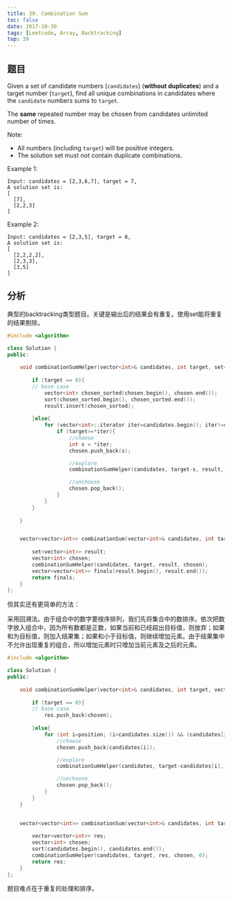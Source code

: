 ```yaml
---
title: 39. Combination Sum
toc: false
date: 2017-10-30
tags: [Leetcode, Array, Backtracking]
top: 39
---
```


## 题目

Given a set of candidate numbers (`candidates`) (**without duplicates**) and a target  number (`target`), find all unique combinations in candidates where the `candidate` numbers sums to `target`.

The **same** repeated number may be chosen from candidates unlimited number of times.

Note:

* All numbers (including `target`) will be positive integers.
* The solution set must not contain duplicate combinations.

Example 1:

```
Input: candidates = [2,3,6,7], target = 7,
A solution set is:
[
  [7],
  [2,2,3]
]
```

Example 2:

```
Input: candidates = [2,3,5], target = 8,
A solution set is:
[
  [2,2,2,2],
  [2,3,3],
  [3,5]
]
```




## 分析

典型的backtracking类型题目。关键是输出后的结果会有重复。使用set能将重复的结果剔除。


```cpp
#include <algorithm>

class Solution {
public:
    
    void combinationSumHelper(vector<int>& candidates, int target, set<vector<int>>& result, vector<int> &chosen){
        
        if (target == 0){
        // base case
            vector<int> chosen_sorted(chosen.begin(), chosen.end());
            sort(chosen_sorted.begin(), chosen_sorted.end());
            result.insert(chosen_sorted);
            
        }else{
            for (vector<int>::iterator iter=candidates.begin(); iter!=candidates.end(); iter++){
                if (target>=*iter){
                    //choose
                    int s = *iter;
                    chosen.push_back(s);

                    //explore
                    combinationSumHelper(candidates, target-s, result, chosen);

                    //unchoose
                    chosen.pop_back();
                }
            }
        }
        
    }


    vector<vector<int>> combinationSum(vector<int>& candidates, int target) {
        
        set<vector<int>> result;
        vector<int> chosen;
        combinationSumHelper(candidates, target, result, chosen);
        vector<vector<int>> finals(result.begin(), result.end());
        return finals;
    }
};
```

但其实还有更简单的方法：                                     

采用回溯法。由于组合中的数字要按序排列，我们先将集合中的数排序。依次把数字放入组合中，因为所有数都是正数，如果当前和已经超出目标值，则放弃；如果和为目标值，则加入结果集；如果和小于目标值，则继续增加元素。由于结果集中不允许出现重复的组合，所以增加元素时只增加当前元素及之后的元素。

```cpp
#include <algorithm>

class Solution {
public:
    
    void combinationSumHelper(vector<int>& candidates, int target, vector<vector<int>>& res, vector<int> &chosen, int position){
        
        if (target == 0){
        // base case
            res.push_back(chosen);
            
        }else{
            for (int i=position; (i<candidates.size()) && (candidates[i]<= target); i++ ){
                //choose
                chosen.push_back(candidates[i]);

                //explore
                combinationSumHelper(candidates, target-candidates[i], res, chosen, i);

                //unchoose
                chosen.pop_back();
            }
        }
    }
    

    vector<vector<int>> combinationSum(vector<int>& candidates, int target) {
        
        vector<vector<int>> res;
        vector<int> chosen;
        sort(candidates.begin(), candidates.end());
        combinationSumHelper(candidates, target, res, chosen, 0);
        return res;
    }
};
```

题目难点在于重复的处理和排序。                           
                                






